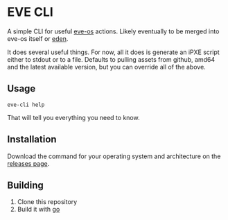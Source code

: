 # EVE CLI

A simple CLI for useful [eve-os](https://github.com/lf-edge/eve) actions.
Likely eventually to be merged into eve-os itself or [eden](https://github.com/lf-edge/eden).

It does several useful things. For now, all it does is generate an iPXE script either to
stdout or to a file. Defaults to pulling assets from github, amd64 and the latest available
version, but you can override all of the above.

## Usage

```
eve-cli help
```

That will tell you everything you need to know.

## Installation

Download the command for your operating system and architecture on the
[releases page](https://github.com/deitch/eve-cli/releases).

## Building

1. Clone this repository
1. Build it with [go](https://golang.org)



